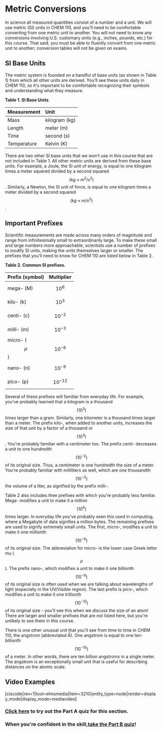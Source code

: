 # Metric Conversions

In science all measured quantities consist of a number and a unit. We will use metric (SI) units in CHEM 110, and you'll need to be comfortable converting from one metric unit to another. You will not need to know any conversions involving U.S. customary units (e.g., inches, pounds, etc.) for this course. That said, you must be able to fluently convert from one metric unit to another; conversion tables will not be given on exams.

## SI Base Units

The metric system is founded on a handful of base units (as shown in Table 1) from which all other units are derived. You'll see these units daily in CHEM 110, so it's important to be comfortable recognizing their symbols and understanding what they measure.

**Table 1. SI Base Units**

| **Measurement** | **Unit** |
| :--- | :--- |
| Mass | kilogram (kg) |
| Length | meter (m) |
| Time | second (s) |
| Temperature | Kelvin (K) |

There are two other SI base units that we won't use in this course that are not included in Table 1. All other metric units are derived from these base units. For example, a Joule, the SI unit of energy, is equal to one kilogram times a meter squared divided by a second squared $$(kg\times m^2/s^2)$$. Similarly, a Newton, the SI unit of force, is equal to one kilogram times a meter divided by a second squared $$(kg\times m/s^2)$$.

## Important Prefixes

Scientific measurements are made across many orders of magnitude and range from infinitesimally small to extraordinarily large. To make these small and large numbers more approachable, scientists use a number of prefixes to modify SI units, making the units themselves larger or smaller. The prefixes that you'll need to know for CHEM 110 are listed below in Table 2.

**Table 2. Common SI prefixes.**

| **Prefix (symbol)** | **Multiplier** |
| :--- | :--- |
| mega- (M) | $$10^6$$ |
| kilo- (k) | $$10^3$$ |
| centi- (c) | $$10^{-2}$$ |
| milli- (m) | $$10^{-3}$$ |
| micro- ($$\mu$$) | $$10^{-6}$$ |
| nano- (n) | $$10^{-9}$$ |
| pico- (p) | $$10^{-12}$$ |

Several of these prefixes will familiar from everyday life. For example, you've probably learned that a kilogram is a thousand $$(10^3)$$ times larger than a gram. Similarly, one kilometer is a thousand times larger than a meter. The prefix kilo-, when added to another units, increases the size of that unit by a factor of a thousand or $$(10^3)$$. You're probably familiar with a centimeter too. The prefix centi- decreases a unit to one hundredth $$(10^{-2})$$ of its original size. Thus, a centimeter is one hundredth the size of a meter. You're probably familiar with milliliters as well, which are one thousandth $$(10^{-3})$$ the volume of a liter, as signified by the prefix milli-.

Table 2 also includes thee prefixes with which you're probably less familiar. Mega- modifies a unit to make it a million $$(10^6)$$ times larger. In everyday life you've probably seen this used in computing, where a Megabyte of data signifies a million bytes. The remaining prefixes are used to signify extremely small units. The first, micro-, modifies a unit to make it one millionth $$(10^{-6})$$ of its original size. The abbreviation for micro- is the lower case Greek letter mu ($$\mu$$). The prefix nano-, which modifies a unit to make it one billionth $$(10^{-9})$$ of its original size is often used when we are talking about wavelengths of light (especially in the UV/Visible region). The last prefix is pico-, which modifies a unit to make it one trillionth $$(10^{-12})$$ of its original size - you'll see this when we discuss the size of an atom! There are larger and smaller prefixes that are not listed here, but you're unlikely to see them in this course.

There is one other unusual unit that you'll see from time to time in CHEM 110, the angstrom (abbreviated Å). One angstrom is equal to one ten-billionth $$(10^{-10})$$ of a meter. In other words, there are ten billion angstroms in a single meter. The angstrom is an exceptionally small unit that is useful for describing distances on the atomic scale.

## Video Examples

[ciscode|rev=1|tool=elmsmedia|item=3210|entity_type=node|render=display_mode|display_mode=mediavideo]

### [Click here](https://psu.instructure.com/courses/1924663/quizzes/3367130 "Metric Units Part A") to try out the Part A quiz for this section.

### When you're confident in the skill,[take the Part B quiz](https://psu.instructure.com/courses/1924663/quizzes/3367135 "Metric Units Part B")!




